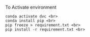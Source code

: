 To Activate environment
```
conda activate dvc <br>
conda install pip <br>
pip freeze > requirement.txt <br>
pip install -r requirement.txt <br>
```